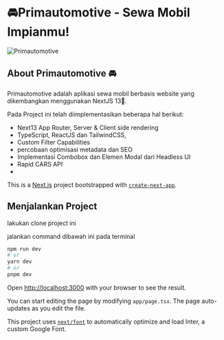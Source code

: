 <!DOCTYPE html>
<html lang="en">
<head>
    <meta charset="UTF-8">
    <meta name="viewport" content="width=device-width, initial-scale=1.0">
</head>
<body>
  <h1>🚘Primautomotive - Sewa Mobil Impianmu!</h1>
    <img src="Primautomotive-portfolio.png" alt="Primautomotive">


  <h2>About Primautomotive 🚘 </h2>
  <p>Primautomotive adalah aplikasi sewa mobil berbasis website yang dikembangkan menggunakan NextJS 13🚀.</p>
  <p>Pada Project ini telah diimplementasikan beberapa hal berikut:</p>
  <ul>
    <li>Next13 App Router, Server & Client side rendering</li>
    <li>TypeScript, ReactJS dan TailwindCSS, </li>
    <li>Custom Filter Capabilities</li>
    <li>percobaan optimisasi metadata dan SEO</li>
    <li>Implementasi Combobox dan Elemen Modal dari Headless UI</li>
    <li>Rapid CARS API</li>
    <li></li>
  </ul>
</body>
</html>

This is a [Next.js](https://nextjs.org/) project bootstrapped with [`create-next-app`](https://github.com/vercel/next.js/tree/canary/packages/create-next-app).

## Menjalankan Project 

lakukan clone project ini 

jalankan command dibawah ini pada terminal
```bash
npm run dev
# or
yarn dev
# or
pnpm dev
```

Open [http://localhost:3000](http://localhost:3000) with your browser to see the result.

You can start editing the page by modifying `app/page.tsx`. The page auto-updates as you edit the file.

This project uses [`next/font`](https://nextjs.org/docs/basic-features/font-optimization) to automatically optimize and load Inter, a custom Google Font.


